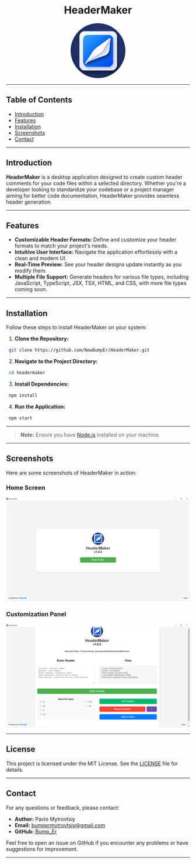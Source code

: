 <div align="center">

# HeaderMaker

</div>

<div align="center">
  <img src="app/assets/icon/icon.png" alt="HeaderMaker Logo" width="150" />
</div>

---

## Table of Contents

- [Introduction](#introduction)
- [Features](#features)
- [Installation](#installation)
- [Screenshots](#screenshots)
- [Contact](#contact)

---

## Introduction

**HeaderMaker** is a desktop application designed to create custom header comments for your
code files within a selected directory. Whether you're a developer looking to standardize your codebase or a project manager aiming for better code
documentation, HeaderMaker provides seamless header generation.

---

## Features

- **Customizable Header Formats:** Define and customize your header formats to match your project's needs.
- **Intuitive User Interface:** Navigate the application effortlessly with a clean and modern UI.
- **Real-Time Preview:** See your header designs update instantly as you modify them.
- **Multiple File Support:** Generate headers for various file types, including JavaScript, TypeScript, JSX, TSX, HTML, and CSS, with more file types coming soon.

---

## Installation

Follow these steps to install HeaderMaker on your system:

1. **Clone the Repository:**

  ```bash
   git clone https://github.com/NewBumpEr/HeaderMaker.git
   ```

2. **Navigate to the Project Directory:**

  ```bash
   cd headermaker
  ```

3. **Install Dependencies:**

  ```bash
   npm install
  ```

4. **Run the Application:**

  ```bash
   npm start
   ```

---

> **Note:** Ensure you have [Node.js](https://nodejs.org/) installed on your machine.

---

## Screenshots

Here are some screenshots of HeaderMaker in action:

### Home Screen

![Home Screen](app/assets/img/home.png)

### Customization Panel

![Customization Panel](app/assets/img/customization.png)

---

## License

This project is licensed under the MIT License. See the [LICENSE](LICENSE) file for details.

---

## Contact

For any questions or feedback, please contact:

- **Author:** Pavlo Mytrovtsiy
- **Email:** [bumpermytrovtsiy@gmail.com](mailto:bumpermytrovtsiy@gmail.com)
- **GitHub:** [Bump_Er](https://github.com/NewBumpEr)

Feel free to open an issue on GitHub if you encounter any problems or have suggestions for improvement.

---
